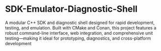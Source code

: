 # SDK-Emulator-Diagnostic-Shell
A modular C++ SDK and diagnostic shell designed for rapid development, testing, and emulation. Built with CMake and Conan, this project features a robust command-line interface, web integration, and comprehensive unit testing—making it ideal for prototyping, diagnostics, and cross-platform development
